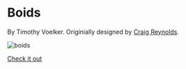 # Boids

By Timothy Voelker. Originially designed by [Craig Reynolds](https://red3d.com/cwr/boids).

![boids](https://user-images.githubusercontent.com/39393627/79913384-1ae42780-83e9-11ea-9b29-def8e363e316.png)

[Check it out](https://vimolicious.github.io/boids)

